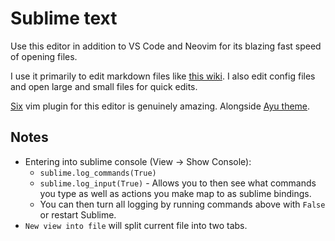 # Sublime text
Use this editor in addition to VS Code and Neovim for its blazing fast speed of opening files.

I use it primarily to edit markdown files like [this wiki](https://wiki.nikitavoloboev.xyz/other/wiki-workflow.html). I also edit config files and open large and small files for quick edits.

[Six](https://github.com/guillermooo/Six) vim plugin for this editor is genuinely amazing. Alongside [Ayu theme](https://github.com/dempfi/ayu).

## Notes
- Entering into sublime console (View -> Show Console):
	- `sublime.log_commands(True)`
	- `sublime.log_input(True)` - Allows you to then see what commands you type as well as actions you make map to as sublime bindings.
	- You can then turn all logging by running commands above with `False` or restart Sublime.
- `New view into file` will split current file into two tabs.